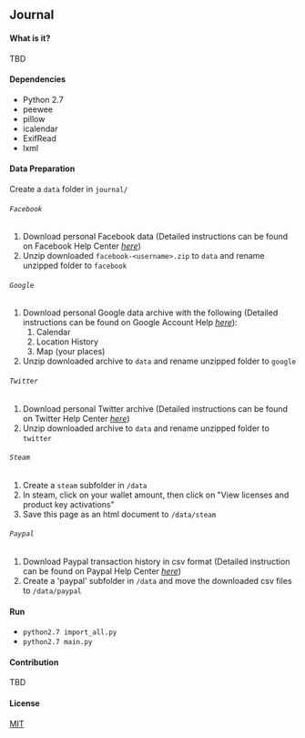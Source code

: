 ## Journal
#### What is it?
TBD
#### Dependencies
* Python 2.7
* peewee
* pillow
* icalendar
* ExifRead
* lxml

#### Data Preparation
Create a `data` folder in `journal/`

###### `Facebook`
  1. Download personal Facebook data
  (Detailed instructions can be found on Facebook Help Center [_here_](https://www.facebook.com/help/1701730696756992?helpref=hc_global_nav))
  2. Unzip downloaded `facebook-<username>.zip` to `data` and rename unzipped folder to `facebook`

###### `Google`
  1. Download personal Google data archive with the following
  (Detailed instructions can be found on Google Account Help [_here_](https://support.google.com/accounts/answer/3024190?hl=en)):
      1. Calendar
      2. Location History
      3. Map (your places)
  2. Unzip downloaded archive to `data` and rename unzipped folder to `google`

###### `Twitter`
  1.  Download personal Twitter archive
  (Detailed instructions can be found on Twitter Help Center [_here_](https://help.twitter.com/en/managing-your-account/how-to-download-your-twitter-archive))
  2. Unzip downloaded archive to `data` and rename unzipped folder to `twitter`

###### `Steam`
  1. Create a `steam` subfolder in `/data`
  2. In steam, click on your wallet amount, then click on "View licenses and product key activations"
  3. Save this page as an html document to `/data/steam`

###### `Paypal`
  1. Download Paypal transaction history in csv format
  (Detailed instruction can be found on Paypal Help Center [_here_](https://www.paypal.com/us/smarthelp/article/how-do-i-download-my-transaction-history-faq1007))
  2. Create a 'paypal' subfolder in `/data` and move the downloaded csv files to `/data/paypal`

#### Run
* `python2.7 import_all.py`
* `python2.7 main.py`

#### Contribution
TBD

#### License
[MIT](/LICENSE)
